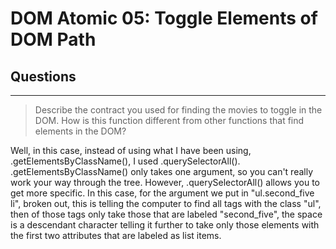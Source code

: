 # DOM Atomic 05: Toggle Elements of DOM Path

## Questions

---

> Describe the contract you used for finding the movies to toggle in the DOM. How is this function different from other functions that find elements in the DOM?

Well, in this case, instead of using what I have been using, .getElementsByClassName(), I used .querySelectorAll().  .getElementsByClassName() only takes one argument, so you can't really work your way through the tree.  However, .querySelectorAll() allows you to get more specific.  In this case, for the argument we put in "ul.second_five li", broken out, this is telling the computer to find all tags with the class "ul", then of those tags only take those that are labeled "second_five", the space is a descendant character telling it further to take only those elements with the first two attributes that are labeled as list items.